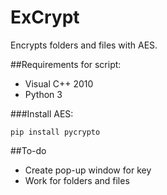 ExCrypt
=======
Encrypts folders and files with AES.

##Requirements for script:

- Visual C++ 2010
- Python 3


###Install AES:

`pip install pycrypto`

##To-do

- Create pop-up window for key
- Work for folders and files
